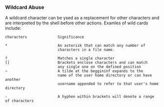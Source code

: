 ### Wildcard Abuse

A wildcard character can be ysed as a replacement for other characters and are
interpreted by the shell before other actions. Examles of wild cards include:

```
characters              Significance

*                       An asterisk that can match any number of 
                        characters in a file name.

?                       Matches a single character
[]                      Brackets enclose characters and can match 
                        any single one on the defined position
~                       A tilde at the beggininf expands to the 
                        name of the user home directory or can have another 
                        username appended to refer to that user's home directory

-                       A hyphen within brackets will denote a range of characters
```
